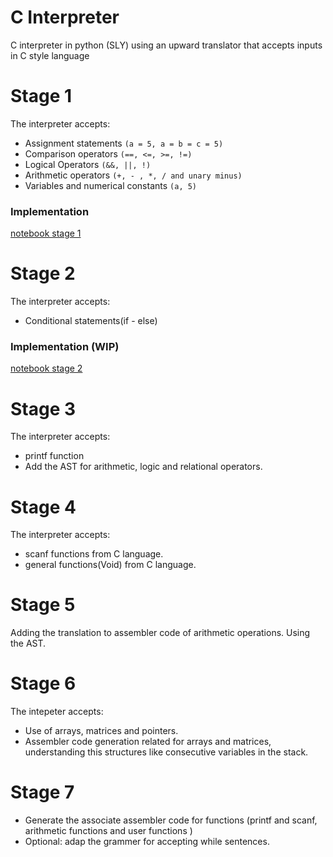 # C Interpreter
C interpreter in python (SLY) using an upward translator that accepts inputs in C style language


# Stage 1

The interpreter accepts:

- Assignment statements `(a = 5, a = b = c = 5)`
- Comparison operators `(==, <=, >=, !=)`
- Logical Operators `(&&, ||, !)`
- Arithmetic operators `(+, - , *, / and unary minus)`
- Variables and numerical constants `(a, 5)`


### Implementation

[notebook stage 1](src/c_interpreter.ipynb)

# Stage 2

The interpreter accepts:

- Conditional statements(if - else)

### Implementation (WIP)

[notebook stage 2](src/c_interpreter_stage2.ipynb)

# Stage 3

The interpreter accepts:
- printf function
- Add the AST for arithmetic, logic and relational operators. 

# Stage 4

The interpreter accepts:

- scanf functions from C language.
- general functions(Void) from C language.

# Stage 5

Adding the translation to assembler code of arithmetic operations. Using the AST.

# Stage 6

The intepeter accepts:

- Use of arrays, matrices and pointers.
- Assembler code generation related for arrays and matrices, understanding this structures like consecutive variables in the stack.

# Stage 7

- Generate the associate assembler code for functions (printf and scanf, arithmetic functions and user functions )
- Optional: adap the grammer for accepting while sentences.
